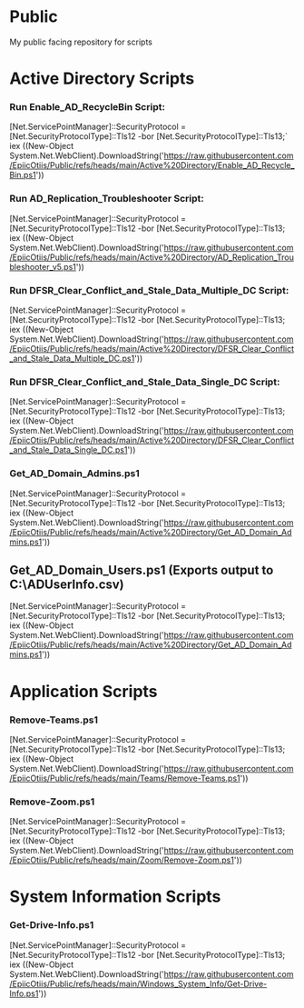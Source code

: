 # Public
My public facing repository for scripts

# Active Directory Scripts

### Run Enable_AD_RecycleBin Script:
[Net.ServicePointManager]::SecurityProtocol = [Net.SecurityProtocolType]::Tls12 -bor [Net.SecurityProtocolType]::Tls13;`
iex ((New-Object System.Net.WebClient).DownloadString('https://raw.githubusercontent.com/EpiicOtiis/Public/refs/heads/main/Active%20Directory/Enable_AD_Recycle_Bin.ps1'))

### Run AD_Replication_Troubleshooter Script:
[Net.ServicePointManager]::SecurityProtocol = [Net.SecurityProtocolType]::Tls12 -bor [Net.SecurityProtocolType]::Tls13;
iex ((New-Object System.Net.WebClient).DownloadString('https://raw.githubusercontent.com/EpiicOtiis/Public/refs/heads/main/Active%20Directory/AD_Replication_Troubleshooter_v5.ps1'))

### Run DFSR_Clear_Conflict_and_Stale_Data_Multiple_DC Script:
[Net.ServicePointManager]::SecurityProtocol = [Net.SecurityProtocolType]::Tls12 -bor [Net.SecurityProtocolType]::Tls13;
iex ((New-Object System.Net.WebClient).DownloadString('https://raw.githubusercontent.com/EpiicOtiis/Public/refs/heads/main/Active%20Directory/DFSR_Clear_Conflict_and_Stale_Data_Multiple_DC.ps1'))

### Run DFSR_Clear_Conflict_and_Stale_Data_Single_DC Script:
[Net.ServicePointManager]::SecurityProtocol = [Net.SecurityProtocolType]::Tls12 -bor [Net.SecurityProtocolType]::Tls13;
iex ((New-Object System.Net.WebClient).DownloadString('https://raw.githubusercontent.com/EpiicOtiis/Public/refs/heads/main/Active%20Directory/DFSR_Clear_Conflict_and_Stale_Data_Single_DC.ps1'))

### Get_AD_Domain_Admins.ps1
[Net.ServicePointManager]::SecurityProtocol = [Net.SecurityProtocolType]::Tls12 -bor [Net.SecurityProtocolType]::Tls13; iex ((New-Object System.Net.WebClient).DownloadString('https://raw.githubusercontent.com/EpiicOtiis/Public/refs/heads/main/Active%20Directory/Get_AD_Domain_Admins.ps1'))

## Get_AD_Domain_Users.ps1 (Exports output to C:\ADUserInfo.csv)
[Net.ServicePointManager]::SecurityProtocol = [Net.SecurityProtocolType]::Tls12 -bor [Net.SecurityProtocolType]::Tls13; iex ((New-Object System.Net.WebClient).DownloadString('https://raw.githubusercontent.com/EpiicOtiis/Public/refs/heads/main/Active%20Directory/Get_AD_Domain_Admins.ps1'))

# Application Scripts

### Remove-Teams.ps1
[Net.ServicePointManager]::SecurityProtocol = [Net.SecurityProtocolType]::Tls12 -bor [Net.SecurityProtocolType]::Tls13; iex ((New-Object System.Net.WebClient).DownloadString('https://raw.githubusercontent.com/EpiicOtiis/Public/refs/heads/main/Teams/Remove-Teams.ps1'))

### Remove-Zoom.ps1
[Net.ServicePointManager]::SecurityProtocol = [Net.SecurityProtocolType]::Tls12 -bor [Net.SecurityProtocolType]::Tls13; iex ((New-Object System.Net.WebClient).DownloadString('https://raw.githubusercontent.com/EpiicOtiis/Public/refs/heads/main/Zoom/Remove-Zoom.ps1'))

# System Information Scripts

### Get-Drive-Info.ps1
[Net.ServicePointManager]::SecurityProtocol = [Net.SecurityProtocolType]::Tls12 -bor [Net.SecurityProtocolType]::Tls13; iex ((New-Object System.Net.WebClient).DownloadString('https://raw.githubusercontent.com/EpiicOtiis/Public/refs/heads/main/Windows_System_Info/Get-Drive-Info.ps1'))